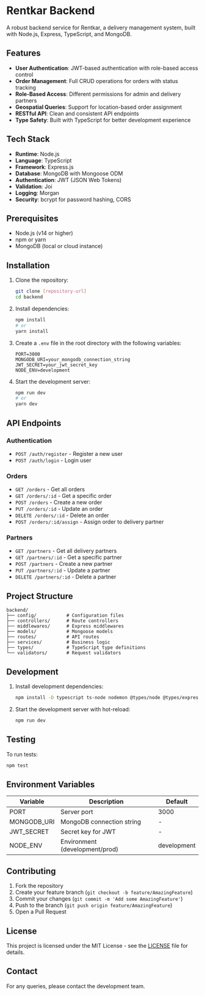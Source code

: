 # Rentkar Backend

A robust backend service for Rentkar, a delivery management system, built with Node.js, Express, TypeScript, and MongoDB.

## Features

- **User Authentication**: JWT-based authentication with role-based access control
- **Order Management**: Full CRUD operations for orders with status tracking
- **Role-Based Access**: Different permissions for admin and delivery partners
- **Geospatial Queries**: Support for location-based order assignment
- **RESTful API**: Clean and consistent API endpoints
- **Type Safety**: Built with TypeScript for better development experience

## Tech Stack

- **Runtime**: Node.js
- **Language**: TypeScript
- **Framework**: Express.js
- **Database**: MongoDB with Mongoose ODM
- **Authentication**: JWT (JSON Web Tokens)
- **Validation**: Joi
- **Logging**: Morgan
- **Security**: bcrypt for password hashing, CORS

## Prerequisites

- Node.js (v14 or higher)
- npm or yarn
- MongoDB (local or cloud instance)

## Installation

1. Clone the repository:
   ```bash
   git clone [repository-url]
   cd backend
   ```

2. Install dependencies:
   ```bash
   npm install
   # or
   yarn install
   ```

3. Create a `.env` file in the root directory with the following variables:
   ```env
   PORT=3000
   MONGODB_URI=your_mongodb_connection_string
   JWT_SECRET=your_jwt_secret_key
   NODE_ENV=development
   ```

4. Start the development server:
   ```bash
   npm run dev
   # or
   yarn dev
   ```

## API Endpoints

### Authentication
- `POST /auth/register` - Register a new user
- `POST /auth/login` - Login user

### Orders
- `GET /orders` - Get all orders
- `GET /orders/:id` - Get a specific order
- `POST /orders` - Create a new order
- `PUT /orders/:id` - Update an order
- `DELETE /orders/:id` - Delete an order
- `POST /orders/:id/assign` - Assign order to delivery partner

### Partners
- `GET /partners` - Get all delivery partners
- `GET /partners/:id` - Get a specific partner
- `POST /partners` - Create a new partner
- `PUT /partners/:id` - Update a partner
- `DELETE /partners/:id` - Delete a partner

## Project Structure

```
backend/
├── config/           # Configuration files
├── controllers/      # Route controllers
├── middlewares/      # Express middlewares
├── models/           # Mongoose models
├── routes/           # API routes
├── services/         # Business logic
├── types/            # TypeScript type definitions
└── validators/       # Request validators
```

## Development

1. Install development dependencies:
   ```bash
   npm install -D typescript ts-node nodemon @types/node @types/express
   ```

2. Start the development server with hot-reload:
   ```bash
   npm run dev
   ```

## Testing

To run tests:
```bash
npm test
```

## Environment Variables

| Variable      | Description                     | Default     |
|---------------|---------------------------------|-------------|
| PORT          | Server port                     | 3000        |
| MONGODB_URI   | MongoDB connection string       | -           |
| JWT_SECRET    | Secret key for JWT              | -           |
| NODE_ENV      | Environment (development/prod)  | development |

## Contributing

1. Fork the repository
2. Create your feature branch (`git checkout -b feature/AmazingFeature`)
3. Commit your changes (`git commit -m 'Add some AmazingFeature'`)
4. Push to the branch (`git push origin feature/AmazingFeature`)
5. Open a Pull Request

## License

This project is licensed under the MIT License - see the [LICENSE](LICENSE) file for details.

## Contact

For any queries, please contact the development team.
